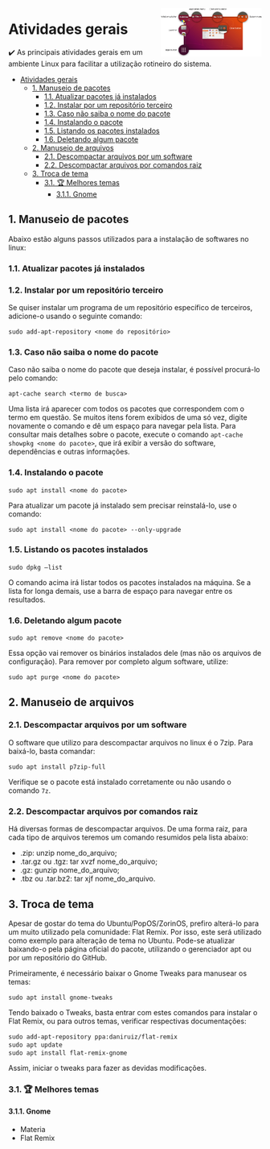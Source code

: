 <!-- LOGO DIREITO -->
<a href="#atividades-gerais"><img width="200px" src="../../Images/activities.png" align="right" /></a>

# Atividades gerais

✔️ As principais atividades gerais em um ambiente Linux para facilitar a utilização rotineiro do sistema.

<!-- SUMÁRIO -->
- [Atividades gerais](#atividades-gerais)
  - [1. Manuseio de pacotes](#1-manuseio-de-pacotes)
    - [1.1. Atualizar pacotes já instalados](#11-atualizar-pacotes-já-instalados)
    - [1.2. Instalar por um repositório terceiro](#12-instalar-por-um-repositório-terceiro)
    - [1.3. Caso não saiba o nome do pacote](#13-caso-não-saiba-o-nome-do-pacote)
    - [1.4. Instalando o pacote](#14-instalando-o-pacote)
    - [1.5. Listando os pacotes instalados](#15-listando-os-pacotes-instalados)
    - [1.6. Deletando algum pacote](#16-deletando-algum-pacote)
  - [2. Manuseio de arquivos](#2-manuseio-de-arquivos)
    - [2.1. Descompactar arquivos por um software](#21-descompactar-arquivos-por-um-software)
    - [2.2. Descompactar arquivos por comandos raiz](#22-descompactar-arquivos-por-comandos-raiz)
  - [3. Troca de tema](#3-troca-de-tema)
    - [3.1. 🏆 Melhores temas](#31--melhores-temas)
      - [3.1.1. Gnome](#311-gnome)

## 1. Manuseio de pacotes

Abaixo estão alguns passos utilizados para a instalação de softwares no linux:

### 1.1. Atualizar pacotes já instalados



### 1.2. Instalar por um repositório terceiro

Se quiser instalar um programa de um repositório específico de terceiros, adicione-o usando o seguinte comando:

```console
sudo add-apt-repository <nome do repositório>
```

### 1.3. Caso não saiba o nome do pacote

Caso não saiba o nome do pacote que deseja instalar, é possível procurá-lo pelo comando:

```console
apt-cache search <termo de busca>
```

Uma lista irá aparecer com todos os pacotes que correspondem com o termo em questão. Se muitos itens forem exibidos de uma só vez, digite novamente o comando e dê um espaço para navegar pela lista. Para consultar mais detalhes sobre o pacote, execute o comando `apt-cache showpkg <nome do pacote>`, que irá exibir a versão do software, dependências e outras informações.

### 1.4. Instalando o pacote

```console
sudo apt install <nome do pacote>
```

Para atualizar um pacote já instalado sem precisar reinstalá-lo, use o comando:

```console
sudo apt install <nome do pacote> --only-upgrade
```

### 1.5. Listando os pacotes instalados

```console
sudo dpkg –list
```

O comando acima irá listar todos os pacotes instalados na máquina. Se a lista for longa demais, use a barra de espaço para navegar entre os resultados.

### 1.6. Deletando algum pacote

```console
sudo apt remove <nome do pacote>
```

Essa opção vai remover os binários instalados dele (mas não os arquivos de configuração). Para remover por completo algum software, utilize:

```console
sudo apt purge <nome do pacote>
```

## 2. Manuseio de arquivos

### 2.1. Descompactar arquivos por um software

O software que utilizo para descompactar arquivos no linux é o 7zip. Para baixá-lo, basta comandar:

```console
sudo apt install p7zip-full
```

Verifique se o pacote está instalado corretamente ou não usando o comando `7z`.

### 2.2. Descompactar arquivos por comandos raiz

Há diversas formas de descompactar arquivos. De uma forma raiz, para cada tipo de arquivos teremos um comando resumidos pela lista abaixo:

- .zip: unzip nome_do_arquivo;
- .tar.gz ou .tgz: tar xvzf nome_do_arquivo;
- .gz: gunzip nome_do_arquivo;
- .tbz ou .tar.bz2: tar xjf nome_do_arquivo.

## 3. Troca de tema

Apesar de gostar do tema do Ubuntu/PopOS/ZorinOS, prefiro alterá-lo para um muito utilizado pela comunidade: Flat Remix. Por isso, este será utilizado como exemplo para alteração de tema no Ubuntu. Pode-se atualizar baixando-o pela página oficial do pacote, utilizando o gerenciador apt ou por um repositório do GitHub.

Primeiramente, é necessário baixar o Gnome Tweaks para manusear os temas:

```console
sudo apt install gnome-tweaks
```

Tendo baixado o Tweaks, basta entrar com estes comandos para instalar o Flat Remix, ou para outros temas, verificar respectivas documentações:

```console
sudo add-apt-repository ppa:daniruiz/flat-remix
sudo apt update
sudo apt install flat-remix-gnome
```

Assim, iniciar o tweaks para fazer as devidas modificações.

### 3.1. 🏆 Melhores temas

#### 3.1.1. Gnome

- Materia
- Flat Remix